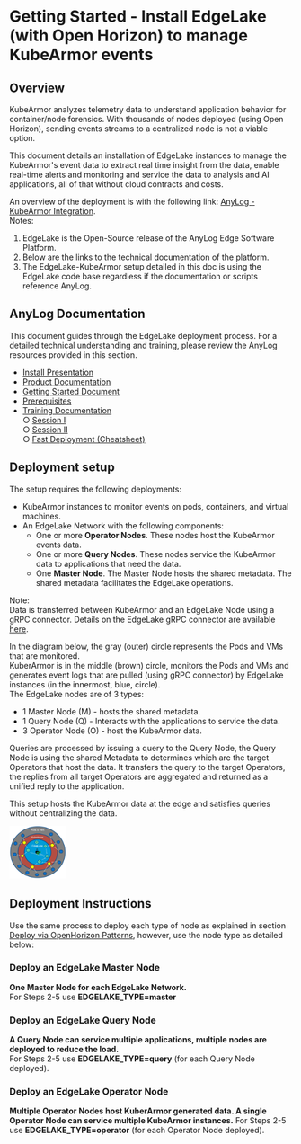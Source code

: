# Getting Started - Install EdgeLake (with Open Horizon) to manage KubeArmor events

## Overview
KubeArmor analyzes telemetry data to understand application behavior for container/node forensics. 
With thousands of nodes deployed (using Open Horizon), sending events streams to a centralized node is not a viable option.   

This document details an installation of EdgeLake instances to manage the KubeArmor's event data to extract real time 
insight from the data, enable real-time alerts and monitoring and service the data to analysis and AI applications, 
all of that without cloud contracts and costs.

An overview of the deployment is with the following link: [AnyLog - KubeArmor Integration](https://wiki.lfedge.org/display/OH/AnyLog+-+KubeArmor+Integration).  
Notes:
1) EdgeLake is the Open-Source release of the AnyLog Edge Software Platform.  
2) Below are the links to the technical documentation of the platform.
3) The EdgeLake-KubeArmor setup detailed in this doc is using the EdgeLake code base regardless 
   if the documentation or scripts reference AnyLog.

## AnyLog Documentation
This document guides through the EdgeLake deployment process. For a detailed technical understanding and training, 
please review the AnyLog resources provided in this section.

* [Install Presentation](https://www.youtube.com/watch?v=mQS_VwQMYJc)
* [Product Documentation](https://github.com/AnyLog-co/documentation/blob/master/README.md)
* [Getting Started Document](https://github.com/AnyLog-co/documentation/blob/master/getting%20started.md)
* [Prerequisites](https://github.com/AnyLog-co/documentation/blob/master/training/prerequisite.md)
* [Training Documentation](https://github.com/AnyLog-co/documentation/blob/master/training/Overview.md)  
    ○ [Session I](https://github.com/AnyLog-co/documentation/blob/master/training/Session%20I%20(Demo).md)  
    ○ [Session II](https://github.com/AnyLog-co/documentation/blob/master/training/Session%20II%20(Deployment).md)  
    ○ [Fast Deployment (Cheatsheet)](https://github.com/AnyLog-co/documentation/blob/master/training/Fast%20Deployment.md)

## Deployment setup

The setup requires the following deployments:
* KubeArmor instances to monitor events on pods, containers, and virtual machines.
* An EdgeLake Network with the following components:
    * One or more **Operator Nodes**. These nodes host the KubeArmor events data.
    * One or more **Query Nodes**. These nodes service the KubeArmor data to applications that need the data.
    * One **Master Node**. The Master Node hosts the shared metadata. The shared metadata facilitates the EdgeLake operations. 

Note:  
Data is transferred between KubeArmor and an EdgeLake Node using a gRPC connector. Details on the EdgeLake 
gRPC connector are available [here](https://medium.com/anylog-network/the-anylog-grpc-service-f02ec3bd8a6a).

In the diagram below, the gray (outer) circle represents the Pods and VMs that are monitored.    
KuberArmor is in the middle (brown) circle, monitors the Pods and VMs and generates event logs that are pulled 
(using gRPC connector) by EdgeLake instances (in the innermost, blue, circle).  
The EdgeLake nodes are of 3 types:
* 1 Master Node (M) - hosts the shared metadata.
* 1 Query Node (Q) - Interacts with the applications to service the data.
* 3 Operator Node (O) - host the KubeArmor data.  

Queries are processed by issuing a query to the Query Node, the Query Node is using the shared Metadata to determines which are
  the target Operators that host the data. It transfers the query to the target Operators, the replies from all 
  target Operators are aggregated and returned as a unified reply to the application.
  
This setup hosts the KubeArmor data at the edge and satisfies queries without centralizing the data. 

<img src="../imgs/kubearmor_anylog_diagram.png" height="20%" width="20%" /> 

## Deployment Instructions

Use the same process to deploy each type of node as explained in section 
[Deploy via OpenHorizon Patterns](Deploy_EdgeLake.md#deploy-via-open-horizon-patterns),
however, use the node type as detailed below:

### Deploy an EdgeLake Master Node 

**One Master Node for each EdgeLake Network.**  
For Steps 2-5 use **EDGELAKE_TYPE=master**

### Deploy an EdgeLake Query Node
**A Query Node can service multiple applications, multiple nodes are deployed to reduce the load.**  
For Steps 2-5 use **EDGELAKE_TYPE=query** (for each Query Node deployed).

### Deploy an EdgeLake Operator Node
**Multiple Operator Nodes host KuberArmor generated data. A single Operator Node can service multiple KubeArmor instances.**
For Steps 2-5 use **EDGELAKE_TYPE=operator** (for each Operator Node deployed).




